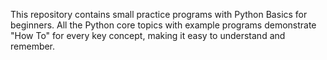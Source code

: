 This repository contains small practice programs with Python Basics for beginners.
All the Python core topics with example programs demonstrate "How To" for every key concept, making it easy to understand and remember. 

